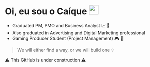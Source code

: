 # Oi, eu sou o Caíque  <img alt="maozinha" width="30px" src="https://camo.githubusercontent.com/35d3d11359a49bf12aebb834cc13fd81b95eff4e/68747470733a2f2f6d656469612e67697068792e636f6d2f6d656469612f6876524a434c467a6361737252346961377a2f67697068792e676966"/>

- Graduated PM, PMO and Business Analyst :chart_with_upwards_trend: :paperclip:
- Also graduated in Advertising and Digital Marketing professional
- Gaming Producer Student (Project Management) :video_game: :space_invader:

> We will either find a way, or we will build one 💡 




:warning: This GitHub is under construction	:warning:	
